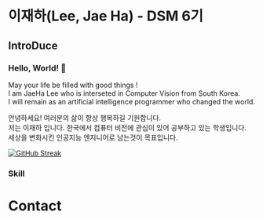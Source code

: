 # 이재하(Lee, Jae Ha) - DSM 6기   

## IntroDuce
### Hello, World! 👋
May your life be filled with good things !   
I am JaeHa Lee who is interseted in Computer Vision from South Korea.   
I will remain as an artificial intelligence programmer who changed the world.   
   
   
안녕하세요! 여러분의 삶이 항상 행복하길 기원합니다.   
저는 이재하 입니다. 한국에서 컴퓨터 비전에 관심이 있어 공부하고 있는 학생입니다.   
세상을 변화시킨 인공지능 엔지니어로 남는것이 목표입니다.  

[![GitHub Streak](https://github-readme-streak-stats.herokuapp.com?user=CV-JaeHa&theme=onedark_duo&hide_border=true&background=21262D&stroke=FFFFFF&currStreakNum=DDDDDD&sideNums=DDDDDD&ring=1C40DD&fire=4BDDD1)](https://git.io/streak-stats)  

### Skill  


# Contact
